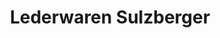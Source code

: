 ---
title: "Lederwaren Sulzberger"
url: /emmendingen/lederwaren-sulzberger/
shop: Taschen & Koffer
---